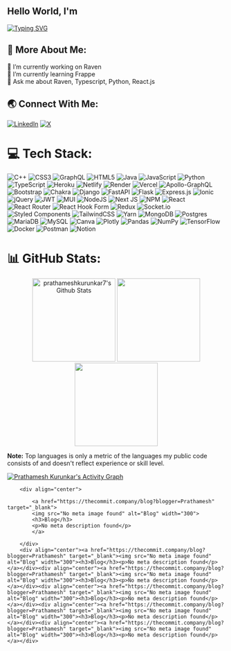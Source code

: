 ## Hello World, I'm
<a href="https://git.io/typing-svg"><img src="https://readme-typing-svg.demolab.com?font=Inter&pause=1000&random=false&width=435&lines=Software+Developer+%40The+Commit+Company;SIH+2022+Winner;Building+Raven" alt="Typing SVG" /></a>

## 💫 More About Me:
🔭 I’m currently working on Raven<br>🌱 I’m currently learning Frappe<br>💬 Ask me about Raven, Typescript, Python, React.js


## 🌏 Connect With Me:
[![LinkedIn](https://img.shields.io/badge/LinkedIn-%230077B5.svg?logo=linkedin&logoColor=white)](https://linkedin.com/in/prathameshkurunkar7) [![X](https://img.shields.io/badge/X-black.svg?logo=X&logoColor=white)](https://x.com/prathameshkurunkar74) 

# 💻 Tech Stack:
![C++](https://img.shields.io/badge/c++-%2300599C.svg?style=for-the-badge&logo=c%2B%2B&logoColor=white) ![CSS3](https://img.shields.io/badge/css3-%231572B6.svg?style=for-the-badge&logo=css3&logoColor=white) ![GraphQL](https://img.shields.io/badge/-GraphQL-E10098?style=for-the-badge&logo=graphql&logoColor=white) ![HTML5](https://img.shields.io/badge/html5-%23E34F26.svg?style=for-the-badge&logo=html5&logoColor=white) ![Java](https://img.shields.io/badge/java-%23ED8B00.svg?style=for-the-badge&logo=openjdk&logoColor=white) ![JavaScript](https://img.shields.io/badge/javascript-%23323330.svg?style=for-the-badge&logo=javascript&logoColor=%23F7DF1E) ![Python](https://img.shields.io/badge/python-3670A0?style=for-the-badge&logo=python&logoColor=ffdd54) ![TypeScript](https://img.shields.io/badge/typescript-%23007ACC.svg?style=for-the-badge&logo=typescript&logoColor=white) ![Heroku](https://img.shields.io/badge/heroku-%23430098.svg?style=for-the-badge&logo=heroku&logoColor=white) ![Netlify](https://img.shields.io/badge/netlify-%23000000.svg?style=for-the-badge&logo=netlify&logoColor=#00C7B7) ![Render](https://img.shields.io/badge/Render-%46E3B7.svg?style=for-the-badge&logo=render&logoColor=white) ![Vercel](https://img.shields.io/badge/vercel-%23000000.svg?style=for-the-badge&logo=vercel&logoColor=white) ![Apollo-GraphQL](https://img.shields.io/badge/-ApolloGraphQL-311C87?style=for-the-badge&logo=apollo-graphql) ![Bootstrap](https://img.shields.io/badge/bootstrap-%238511FA.svg?style=for-the-badge&logo=bootstrap&logoColor=white) ![Chakra](https://img.shields.io/badge/chakra-%234ED1C5.svg?style=for-the-badge&logo=chakraui&logoColor=white) ![Django](https://img.shields.io/badge/django-%23092E20.svg?style=for-the-badge&logo=django&logoColor=white) ![FastAPI](https://img.shields.io/badge/FastAPI-005571?style=for-the-badge&logo=fastapi) ![Flask](https://img.shields.io/badge/flask-%23000.svg?style=for-the-badge&logo=flask&logoColor=white) ![Express.js](https://img.shields.io/badge/express.js-%23404d59.svg?style=for-the-badge&logo=express&logoColor=%2361DAFB) ![Ionic](https://img.shields.io/badge/Ionic-%233880FF.svg?style=for-the-badge&logo=Ionic&logoColor=white) ![jQuery](https://img.shields.io/badge/jquery-%230769AD.svg?style=for-the-badge&logo=jquery&logoColor=white) ![JWT](https://img.shields.io/badge/JWT-black?style=for-the-badge&logo=JSON%20web%20tokens) ![MUI](https://img.shields.io/badge/MUI-%230081CB.svg?style=for-the-badge&logo=mui&logoColor=white) ![NodeJS](https://img.shields.io/badge/node.js-6DA55F?style=for-the-badge&logo=node.js&logoColor=white) ![Next JS](https://img.shields.io/badge/Next-black?style=for-the-badge&logo=next.js&logoColor=white) ![NPM](https://img.shields.io/badge/NPM-%23CB3837.svg?style=for-the-badge&logo=npm&logoColor=white) ![React](https://img.shields.io/badge/react-%2320232a.svg?style=for-the-badge&logo=react&logoColor=%2361DAFB) ![React Router](https://img.shields.io/badge/React_Router-CA4245?style=for-the-badge&logo=react-router&logoColor=white) ![React Hook Form](https://img.shields.io/badge/React%20Hook%20Form-%23EC5990.svg?style=for-the-badge&logo=reacthookform&logoColor=white) ![Redux](https://img.shields.io/badge/redux-%23593d88.svg?style=for-the-badge&logo=redux&logoColor=white) ![Socket.io](https://img.shields.io/badge/Socket.io-black?style=for-the-badge&logo=socket.io&badgeColor=010101) ![Styled Components](https://img.shields.io/badge/styled--components-DB7093?style=for-the-badge&logo=styled-components&logoColor=white) ![TailwindCSS](https://img.shields.io/badge/tailwindcss-%2338B2AC.svg?style=for-the-badge&logo=tailwind-css&logoColor=white) ![Yarn](https://img.shields.io/badge/yarn-%232C8EBB.svg?style=for-the-badge&logo=yarn&logoColor=white) ![MongoDB](https://img.shields.io/badge/MongoDB-%234ea94b.svg?style=for-the-badge&logo=mongodb&logoColor=white) ![Postgres](https://img.shields.io/badge/postgres-%23316192.svg?style=for-the-badge&logo=postgresql&logoColor=white) ![MariaDB](https://img.shields.io/badge/MariaDB-003545?style=for-the-badge&logo=mariadb&logoColor=white) ![MySQL](https://img.shields.io/badge/mysql-%2300000f.svg?style=for-the-badge&logo=mysql&logoColor=white) ![Canva](https://img.shields.io/badge/Canva-%2300C4CC.svg?style=for-the-badge&logo=Canva&logoColor=white) ![Plotly](https://img.shields.io/badge/Plotly-%233F4F75.svg?style=for-the-badge&logo=plotly&logoColor=white) ![Pandas](https://img.shields.io/badge/pandas-%23150458.svg?style=for-the-badge&logo=pandas&logoColor=white) ![NumPy](https://img.shields.io/badge/numpy-%23013243.svg?style=for-the-badge&logo=numpy&logoColor=white) ![TensorFlow](https://img.shields.io/badge/TensorFlow-%23FF6F00.svg?style=for-the-badge&logo=TensorFlow&logoColor=white) ![Docker](https://img.shields.io/badge/docker-%230db7ed.svg?style=for-the-badge&logo=docker&logoColor=white) ![Postman](https://img.shields.io/badge/Postman-FF6C37?style=for-the-badge&logo=postman&logoColor=white) ![Notion](https://img.shields.io/badge/Notion-%23000000.svg?style=for-the-badge&logo=notion&logoColor=white)

# 📊 GitHub Stats:

<p align="center">
  <a href="https://github.com/anuraghazra/github-readme-stats"><img alt="prathameshkurunkar7's Github Stats" src="https://github-readme-stats.vercel.app/api/?username=prathameshkurunkar7&show_icons=true&include_all_commits=true&count_private=true&theme=nightowl&hide_border=true" height="192px"/></a>
<img src="https://github-readme-streak-stats.herokuapp.com/?user=prathameshkurunkar7&theme=nightowl&hide_border=true" height="192px"/>
<img src="https://github-readme-stats.vercel.app/api/top-langs/?username=prathameshkurunkar7&theme=nightowl&hide_border=true&include_all_commits=true&count_private=true&layout=compact&size_weight=0.5&count_weight=0.5" height="192px" />
</p>
<b>Note:</b> Top languages is only a metric of the languages my public code consists of and doesn't reflect experience or skill level.
  

<a href="https://github.com/ashutosh00710/github-readme-activity-graph"><img alt="Prathamesh Kurunkar's Activity Graph" src="https://github-readme-activity-graph.vercel.app/graph/?username=prathameshkurunkar7&theme=tokyo-night&line=F85D7F&point=FFFFFF&hide_border=true" /></a>

        <div align="center">
        
            <a href="https://thecommit.company/blog?blogger=Prathamesh" target="_blank">
            <img src="No meta image found" alt="Blog" width="300">
            <h3>Blog</h3>
            <p>No meta description found</p>
            </a>
        
        </div>
        <div align="center"><a href="https://thecommit.company/blog?blogger=Prathamesh" target="_blank"><img src="No meta image found" alt="Blog" width="300"><h3>Blog</h3><p>No meta description found</p></a></div><div align="center"><a href="https://thecommit.company/blog?blogger=Prathamesh" target="_blank"><img src="No meta image found" alt="Blog" width="300"><h3>Blog</h3><p>No meta description found</p></a></div><div align="center"><a href="https://thecommit.company/blog?blogger=Prathamesh" target="_blank"><img src="No meta image found" alt="Blog" width="300"><h3>Blog</h3><p>No meta description found</p></a></div><div align="center"><a href="https://thecommit.company/blog?blogger=Prathamesh" target="_blank"><img src="No meta image found" alt="Blog" width="300"><h3>Blog</h3><p>No meta description found</p></a></div><div align="center"><a href="https://thecommit.company/blog?blogger=Prathamesh" target="_blank"><img src="No meta image found" alt="Blog" width="300"><h3>Blog</h3><p>No meta description found</p></a></div>